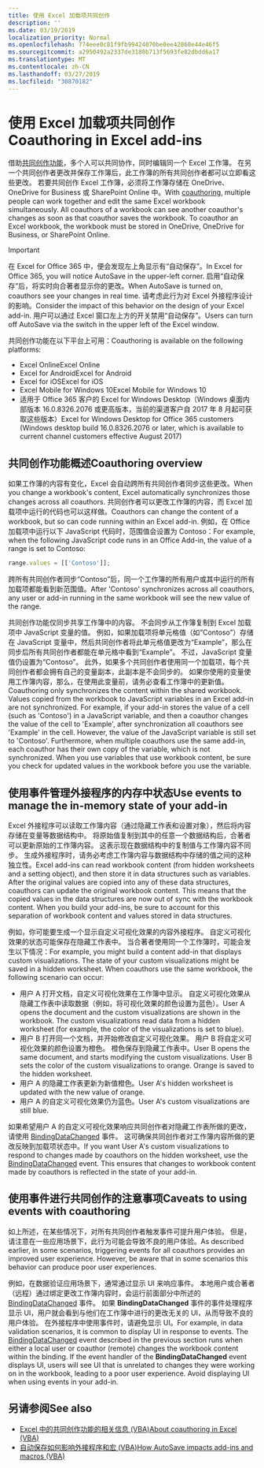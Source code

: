 ```yaml
---
title: 使用 Excel 加载项共同创作
description: ''
ms.date: 03/19/2019
localization_priority: Normal
ms.openlocfilehash: 774eee0c81f9fb99424070be0ee42860e44e46f5
ms.sourcegitcommit: a2950492a2337de3180b713f5693fe82dbdd6a17
ms.translationtype: MT
ms.contentlocale: zh-CN
ms.lasthandoff: 03/27/2019
ms.locfileid: "30870182"
---
```

# <a name="coauthoring-in-excel-add-ins"></a><span data-ttu-id="99c09-102">使用 Excel 加载项共同创作</span><span class="sxs-lookup"><span data-stu-id="99c09-102">Coauthoring in Excel add-ins</span></span>  

<span data-ttu-id="99c09-p101">借助[共同创作功能](https://support.office.com/article/Collaborate-on-Excel-workbooks-at-the-same-time-with-co-authoring-7152aa8b-b791-414c-a3bb-3024e46fb104)，多个人可以共同协作，同时编辑同一个 Excel 工作簿。 在另一个共同创作者更改并保存工作簿后，此工作簿的所有共同创作者都可以立即看这些更改。 若要共同创作 Excel 工作簿，必须将工作簿存储在 OneDrive、OneDrive for Business 或 SharePoint Online 中。</span><span class="sxs-lookup"><span data-stu-id="99c09-p101">With [coauthoring](https://support.office.com/article/Collaborate-on-Excel-workbooks-at-the-same-time-with-co-authoring-7152aa8b-b791-414c-a3bb-3024e46fb104), multiple people can work together and edit the same Excel workbook simultaneously. All coauthors of a workbook can see another coauthor's changes as soon as that coauthor saves the workbook. To coauthor an Excel workbook, the workbook must be stored in OneDrive, OneDrive for Business, or SharePoint Online.</span></span>

> [!IMPORTANT]
> <span data-ttu-id="99c09-106">在 Excel for Office 365 中，便会发现左上角显示有“自动保存”。</span><span class="sxs-lookup"><span data-stu-id="99c09-106">In Excel for Office 365, you will notice AutoSave in the upper-left corner.</span></span> <span data-ttu-id="99c09-107">启用“自动保存”后，将实时向合著者显示你的更改。</span><span class="sxs-lookup"><span data-stu-id="99c09-107">When AutoSave is turned on, coauthors see your changes in real time.</span></span> <span data-ttu-id="99c09-108">请考虑此行为对 Excel 外接程序设计的影响。</span><span class="sxs-lookup"><span data-stu-id="99c09-108">Consider the impact of this behavior on the design of your Excel add-in.</span></span> <span data-ttu-id="99c09-109">用户可以通过 Excel 窗口左上方的开关禁用“自动保存”。</span><span class="sxs-lookup"><span data-stu-id="99c09-109">Users can turn off AutoSave via the switch in the upper left of the Excel window.</span></span>

<span data-ttu-id="99c09-110">共同创作功能在以下平台上可用：</span><span class="sxs-lookup"><span data-stu-id="99c09-110">Coauthoring is available on the following platforms:</span></span>

- <span data-ttu-id="99c09-111">Excel Online</span><span class="sxs-lookup"><span data-stu-id="99c09-111">Excel Online</span></span>
- <span data-ttu-id="99c09-112">Excel for Android</span><span class="sxs-lookup"><span data-stu-id="99c09-112">Excel for Android</span></span>
- <span data-ttu-id="99c09-113">Excel for iOS</span><span class="sxs-lookup"><span data-stu-id="99c09-113">Excel for iOS</span></span>
- <span data-ttu-id="99c09-114">Excel Mobile for Windows 10</span><span class="sxs-lookup"><span data-stu-id="99c09-114">Excel Mobile for Windows 10</span></span>
- <span data-ttu-id="99c09-115">适用于 Office 365 客户的 Excel for Windows Desktop（Windows 桌面内部版本 16.0.8326.2076 或更高版本，当前的渠道客户自 2017 年 8 月起可获取这些版本）</span><span class="sxs-lookup"><span data-stu-id="99c09-115">Excel for Windows Desktop for Office 365 customers (Windows desktop build 16.0.8326.2076 or later, which is available to current channel customers effective August 2017)</span></span>

## <a name="coauthoring-overview"></a><span data-ttu-id="99c09-116">共同创作功能概述</span><span class="sxs-lookup"><span data-stu-id="99c09-116">Coauthoring overview</span></span>

<span data-ttu-id="99c09-117">如果工作簿的内容有变化，Excel 会自动跨所有共同创作者同步这些更改。</span><span class="sxs-lookup"><span data-stu-id="99c09-117">When you change a workbook's content, Excel automatically synchronizes those changes across all coauthors.</span></span> <span data-ttu-id="99c09-118">共同创作者可以更改工作簿的内容，而 Excel 加载项中运行的代码也可以这样做。</span><span class="sxs-lookup"><span data-stu-id="99c09-118">Coauthors can change the content of a workbook, but so can code running within an Excel add-in.</span></span> <span data-ttu-id="99c09-119">例如，在 Office 加载项中运行以下 JavaScript 代码时，范围值会设置为 Contoso：</span><span class="sxs-lookup"><span data-stu-id="99c09-119">For example, when the following JavaScript code runs in an Office Add-in, the value of a range is set to Contoso:</span></span>

```js
range.values = [['Contoso']];
```
<span data-ttu-id="99c09-120">跨所有共同创作者同步“Contoso”后，同一个工作簿的所有用户或其中运行的所有加载项都能看到新范围值。</span><span class="sxs-lookup"><span data-stu-id="99c09-120">After 'Contoso' synchronizes across all coauthors, any user or add-in running in the same workbook will see the new value of the range.</span></span> 

<span data-ttu-id="99c09-p104">共同创作功能仅同步共享工作簿中的内容。 不会同步从工作簿复制到 Excel 加载项中 JavaScript 变量的值。 例如，如果加载项将单元格值（如“Contoso”）存储在 JavaScript 变量中，然后共同创作者将此单元格值更改为“Example”，那么在同步后所有共同创作者都能在单元格中看到“Example”。 不过，JavaScript 变量值仍设置为“Contoso”。 此外，如果多个共同创作者使用同一个加载项，每个共同创作者都会拥有自己的变量副本，此副本是不会同步的。 如果你使用的变量使用工作簿内容，那么，在使用此变量前，请务必查看工作簿中的更新值。</span><span class="sxs-lookup"><span data-stu-id="99c09-p104">Coauthoring only synchronizes the content within the shared workbook. Values copied from the workbook to JavaScript variables in an Excel add-in are not synchronized. For example, if your add-in stores the value of a cell (such as 'Contoso') in a JavaScript variable, and then a coauthor changes the value of the cell to 'Example', after synchronization all coauthors see 'Example' in the cell. However, the value of the JavaScript variable is still set to 'Contoso'. Furthermore, when multiple coauthors use the same add-in, each coauthor has their own copy of the variable, which is not synchronized. When you use variables that use workbook content, be sure you check for updated values in the workbook before you use the variable.</span></span>

## <a name="use-events-to-manage-the-in-memory-state-of-your-add-in"></a><span data-ttu-id="99c09-127">使用事件管理外接程序的内存中状态</span><span class="sxs-lookup"><span data-stu-id="99c09-127">Use events to manage the in-memory state of your add-in</span></span>

<span data-ttu-id="99c09-p105">Excel 外接程序可以读取工作簿内容（通过隐藏工作表和设置对象），然后将内容存储在变量等数据结构中。 将原始值复制到其中的任意一个数据结构后，合著者可以更新原始的工作簿内容。 这表示现在数据结构中的复制值与工作簿内容不同步。 生成外接程序时，请务必考虑工作簿内容与数据结构中存储的值之间的这种独立性。</span><span class="sxs-lookup"><span data-stu-id="99c09-p105">Excel add-ins can read workbook content (from hidden worksheets and a setting object), and then store it in data structures such as variables. After the original values are copied into any of these data structures, coauthors can update the original workbook content. This means that the copied values in the data structures are now out of sync with the workbook content. When you build your add-ins, be sure to account for this separation of workbook content and values stored in data structures.</span></span>

<span data-ttu-id="99c09-p106">例如，你可能要生成一个显示自定义可视化效果的内容外接程序。 自定义可视化效果的状态可能保存在隐藏工作表中。 当合著者使用同一个工作簿时，可能会发生以下情况：</span><span class="sxs-lookup"><span data-stu-id="99c09-p106">For example, you might build a content add-in that displays custom visualizations. The state of your custom visualizations might be saved in a hidden worksheet. When coauthors use the same workbook, the following scenario can occur:</span></span>

- <span data-ttu-id="99c09-p107">用户 A 打开文档，自定义可视化效果在工作簿中显示。 自定义可视化效果从隐藏工作表中读取数据（例如，将可视化效果的颜色设置为蓝色）。</span><span class="sxs-lookup"><span data-stu-id="99c09-p107">User A opens the document and the custom visualizations are shown in the workbook. The custom visualizations read data from a hidden worksheet (for example, the color of the visualizations is set to blue).</span></span>
- <span data-ttu-id="99c09-p108">用户 B 打开同一个文档，并开始修改自定义可视化效果。 用户 B 将自定义可视化效果的颜色设置为橙色。 橙色保存到隐藏工作表中。</span><span class="sxs-lookup"><span data-stu-id="99c09-p108">User B opens the same document, and starts modifying the custom visualizations. User B sets the color of the custom visualizations to orange. Orange is saved to the hidden worksheet.</span></span>
- <span data-ttu-id="99c09-140">用户 A 的隐藏工作表更新为新值橙色。</span><span class="sxs-lookup"><span data-stu-id="99c09-140">User A's hidden worksheet is updated with the new value of orange.</span></span>
- <span data-ttu-id="99c09-141">用户 A 的自定义可视化效果仍为蓝色。</span><span class="sxs-lookup"><span data-stu-id="99c09-141">User A's custom visualizations are still blue.</span></span>

<span data-ttu-id="99c09-p109">如果希望用户 A 的自定义可视化效果响应共同创作者对隐藏工作表所做的更改，请使用 [BindingDataChanged](/javascript/api/office/office.bindingdatachangedeventargs) 事件。 这可确保共同创作者对工作簿内容所做的更改反映到加载项状态中。</span><span class="sxs-lookup"><span data-stu-id="99c09-p109">If you want User A's custom visualizations to respond to changes made by coauthors on the hidden worksheet, use the [BindingDataChanged](/javascript/api/office/office.bindingdatachangedeventargs) event. This ensures that changes to workbook content made by coauthors is reflected in the state of your add-in.</span></span>

## <a name="caveats-to-using-events-with-coauthoring"></a><span data-ttu-id="99c09-144">使用事件进行共同创作的注意事项</span><span class="sxs-lookup"><span data-stu-id="99c09-144">Caveats to using events with coauthoring</span></span>

<span data-ttu-id="99c09-p110">如上所述，在某些情况下，对所有共同创作者触发事件可提升用户体验。 但是，请注意在一些应用场景下，此行为可能会导致不良的用户体验。</span><span class="sxs-lookup"><span data-stu-id="99c09-p110">As described earlier, in some scenarios, triggering events for all coauthors provides an improved user experience. However, be aware that in some scenarios this behavior can produce poor user experiences.</span></span> 

<span data-ttu-id="99c09-p111">例如，在数据验证应用场景下，通常通过显示 UI 来响应事件。 本地用户或合著者（远程）通过绑定更改工作簿内容时，会运行前面部分中所述的 [BindingDataChanged](/javascript/api/office/office.bindingdatachangedeventargs) 事件。 如果 **BindingDataChanged** 事件的事件处理程序显示 UI，用户就会看到与他们在工作簿中进行的更改无关的 UI，从而导致不良的用户体验。 在外接程序中使用事件时，请避免显示 UI。</span><span class="sxs-lookup"><span data-stu-id="99c09-p111">For example, in data validation scenarios, it is common to display UI in response to events. The [BindingDataChanged](/javascript/api/office/office.bindingdatachangedeventargs) event described in the previous section runs when either a local user or coauthor (remote) changes the workbook content within the binding. If the event handler of the **BindingDataChanged** event displays UI, users will see UI that is unrelated to changes they were working on in the workbook, leading to a poor user experience. Avoid displaying UI when using events in your add-in.</span></span>

## <a name="see-also"></a><span data-ttu-id="99c09-151">另请参阅</span><span class="sxs-lookup"><span data-stu-id="99c09-151">See also</span></span>

- [<span data-ttu-id="99c09-152">Excel 中的共同创作功能的相关信息 (VBA)</span><span class="sxs-lookup"><span data-stu-id="99c09-152">About coauthoring in Excel (VBA)</span></span>](/office/vba/excel/concepts/about-coauthoring-in-excel)
- [<span data-ttu-id="99c09-153">自动保存如何影响外接程序和宏 (VBA)</span><span class="sxs-lookup"><span data-stu-id="99c09-153">How AutoSave impacts add-ins and macros (VBA)</span></span>](/office/vba/library-reference/concepts/how-autosave-impacts-addins-and-macros)
